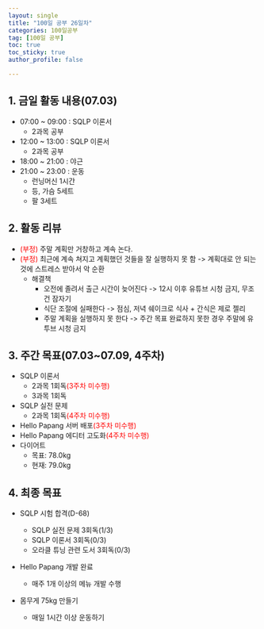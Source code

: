 ```yaml
---
layout: single
title: "100일 공부 26일차"
categories: 100일공부
tag: [100일 공부]
toc: true
toc_sticky: true
author_profile: false

---
```


## 1. 금일 활동 내용(07.03)

* 07:00 ~ 09:00 : SQLP 이론서 
  * 2과목 공부
* 12:00 ~ 13:00 : SQLP 이론서 
  * 2과목 공부
* 18:00 ~ 21:00 : 야근
* 21:00 ~ 23:00 : 운동
  * 런닝머신 1시간
  * 등, 가슴 5세트
  * 팔 3세트




## 2. 활동 리뷰

* <span style = "color:red">(부정)</span> 주말 계획만 거창하고 계속 논다.
* <span style = "color:red">(부정)</span> 최근에 계속 쳐지고 계획했던 것들을 잘 실행하지 못 함 -> 계획대로 안 되는 것에 스트레스 받아서 악 순환
  * 해결책
    * 오전에 졸려서 출근 시간이 늦어진다 -> 12시 이후 유튜브 시청 금지, 무조건 잠자기
    * 식단 조절에 실패한다 -> 점심, 저녁 쉐이크로 식사 + 간식은 제로 젤리
    * 주말 계획을 실행하지 못 한다 -> 주간 목표 완료하지 못한 경우 주말에 유투브 시청 금지




##  3. 주간 목표(07.03~07.09, 4주차)

* SQLP 이론서 
  * 2과목 1회독<span style = "color:red">(3주차 미수행)</span>
  * 3과목 1회독
* SQLP 실전 문제
  * 2과목 1회독<span style = "color:red">(4주차 미수행)</span>
* Hello Papang 서버 배포<span style = "color:red">(3주차 미수행)</span>
* Hello Papang 에디터 고도화<span style = "color:red">(4주차 미수행)</span>
* 다이어트
  * 목표: 78.0kg
  * 현재: 79.0kg



## 4. 최종 목표

* SQLP 시험 합격(D-68)
  * SQLP 실전 문제 3회독(1/3)
  * SQLP 이론서 3회독(0/3)
  * 오라클 튜닝 관련 도서 3회독(0/3)
* Hello Papang 개발 완료
  * 매주 1개 이상의 메뉴 개발 수행

* 몸무게 75kg 만들기
  * 매일 1시간 이상 운동하기
